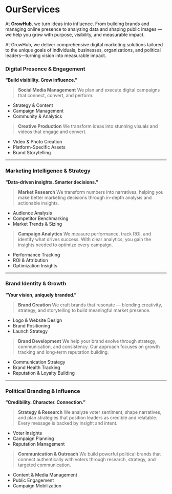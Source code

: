 # OurServices

At **GrowHub**, we turn ideas into influence. From building brands and managing online presence to analyzing data and shaping public images — we help you grow with purpose, visibility, and measurable impact.

At GrowHub, we deliver comprehensive digital marketing solutions tailored to the unique goals of individuals, businesses, organizations, and political leaders—turning vision into measurable impact.

### **Digital Presence & Engagement**

**“Build visibility. Grow influence.”**

> **Social Media Management**
> We plan and execute digital campaigns that connect, convert, and perform.

- Strategy & Content
- Campaign Management
- Community & Analytics

> **Creative Production**
> We transform ideas into stunning visuals and videos that engage and convert.

- Video & Photo Creation
- Platform-Specific Assets
- Brand Storytelling

---

### **Marketing Intelligence & Strategy**

**“Data-driven insights. Smarter decisions.”**

> **Market Research**
> We transform numbers into narratives, helping you make better marketing decisions through in-depth analysis and actionable insights.

- Audience Analysis
- Competitor Benchmarking
- Market Trends & Sizing

> **Campaign Analytics**
> We measure performance, track ROI, and identify what drives success. With clear analytics, you gain the insights needed to optimize every campaign.

- Performance Tracking
- ROI & Attribution
- Optimization Insights

---

### **Brand Identity & Growth**

**“Your vision, uniquely branded.”**

> **Brand Creation**
> We craft brands that resonate — blending creativity, strategy, and storytelling to build meaningful market presence.

- Logo & Website Design
- Brand Positioning
- Launch Strategy

> **Brand Development**
> We help your brand evolve through strategy, communication, and consistency. Our approach focuses on growth tracking and long-term reputation building.

- Communication Strategy
- Brand Health Tracking
- Reputation & Loyalty Building

---

### **Political Branding & Influence**

**“Credibility. Character. Connection.”**

> **Strategy & Research**
> We analyze voter sentiment, shape narratives, and plan strategies that position leaders as credible and relatable. Every message is backed by insight and intent.

- Voter Insights
- Campaign Planning
- Reputation Management

> **Communication & Outreach**
> We build powerful political brands that connect authentically with voters through research, strategy, and targeted communication.

- Content & Media Management
- Public Engagement
- Campaign Mobilization
